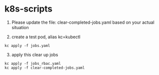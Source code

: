 # k8s-scripts

1. Please update the file: clear-completed-jobs.yaml based on your actual situation  

2. create a test pod, alias kc=kubectl

```
kc apply -f jobs.yaml

```
3. apply this clear up jobs
```
kc apply -f jobs_rbac.yaml
kc apply -f clear-completed-jobs.yaml

```

